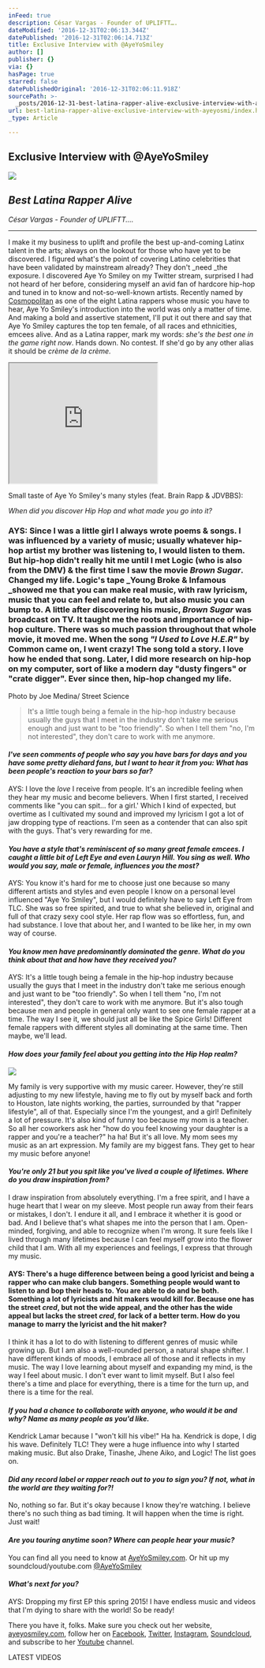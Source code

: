 ```yaml
---
inFeed: true
description: César Vargas - Founder of UPLIFTT….
dateModified: '2016-12-31T02:06:13.344Z'
datePublished: '2016-12-31T02:06:14.713Z'
title: Exclusive Interview with @AyeYoSmiley
author: []
publisher: {}
via: {}
hasPage: true
starred: false
datePublishedOriginal: '2016-12-31T02:06:11.918Z'
sourcePath: >-
  _posts/2016-12-31-best-latina-rapper-alive-exclusive-interview-with-ayeyosmi.md
url: best-latina-rapper-alive-exclusive-interview-with-ayeyosmi/index.html
_type: Article

---
```

## Exclusive Interview with @AyeYoSmiley
![](https://the-grid-user-content.s3-us-west-2.amazonaws.com/94c33911-cc6f-4b8f-8da6-c402cd8797cf.jpg)

## _Best Latina Rapper Alive_

_César Vargas - Founder of UPLIFTT...._

---

I make it my business to uplift and profile the best up-and-coming Latinx talent in the arts; always on the lookout for those who have yet to be discovered. I figured what's the point of covering Latino celebrities that have been validated by mainstream already? They don't _need _the exposure. I discovered Aye Yo Smiley on my Twitter stream, surprised I had not heard of her before, considering myself an avid fan of hardcore hip-hop and tuned in to know and not-so-well-known artists. Recently named by [Cosmopolitan][0] as one of the eight Latina rappers whose music you have to hear, Aye Yo Smiley's introduction into the world was only a matter of time. And making a bold and assertive statement, I'll put it out there and say that Aye Yo Smiley captures the top ten female, of all races and ethnicities, emcees alive. And as a Latina rapper, mark my words: _she's the best one in the game right now_. Hands down. No contest. If she'd go by any other alias it should be _crème de la crème._

<iframe src="https://the-grid.github.io/ed-userhtml/?g=eJx9jkFrwkAQhe_-imEP3poNWK1tNwse0ipYAlZaclyTibt010k3q6H-ehOFCh68vW-Y9_iEqbxyCI0vEqZDqJsXzmur_tBHB-OQooIcP5gSiU_j-Hkcj58YtKYMOmGTx5iBRrPVIWGjSQfnsQ35En3COm5x82OCspbaam9tU3jEHTg63p5uWAp-EZMDUUuhQHusroJXs38nOctTyDP4_Fgs0xweYPi7p_D6Pc9msJ6nq_TCgivZWZKDO6PbyljXMPkOb304d2h3p8HkVx_7x0jwWg5OpoNxng" height="244" style=""></iframe>

Small taste of Aye Yo Smiley's many styles (feat. Brain Rapp & JDVBBS):

_When did you discover Hip Hop and what made you go into it?_

### AYS: Since I was a little girl I always wrote poems & songs. I was influenced by a variety of music; usually whatever hip-hop artist my brother was listening to, I would listen to them. But hip-hop didn't really hit me until I met Logic (who is also from the DMV) & the first time I saw the movie _Brown Sugar_. Changed my life. Logic's tape _Young Broke & Infamous _showed me that you can make real music, with raw lyricism, music that you can feel and relate to, but also music you can bump to. A little after discovering his music, _Brown Sugar_ was broadcast on TV. It taught me the roots and importance of hip-hop culture. There was so much passion throughout that whole movie, it moved me. When the song _"I Used to Love H.E.R"_ by Common came on, I went crazy! The song told a story. I love how he ended that song. Later, I did more research on hip-hop on my computer, sort of like a modern day "dusty fingers" or "crate digger". Ever since then, hip-hop changed my life.

Photo by Joe Medina/ Street Science

> It's a little tough being a female in the hip-hop industry because usually the guys that I meet in the industry don't take me serious enough and just want to be "too friendly". So when I tell them "no, I'm not interested", they don't care to work with me anymore.

#### _I've seen comments of people who say you have bars for days and you have some pretty diehard fans, but I want to hear it from you: What has been people's reaction to your bars so far?_

AYS: I love the _love_ I receive from people. It's an incredible feeling when they hear my music and become believers. When I first started, I received comments like "you can spit... for a girl.' Which I kind of expected, but overtime as I cultivated my sound and improved my lyricism I got a lot of jaw dropping type of reactions. I'm seen as a contender that can also spit with the guys. That's very rewarding for me.

#### _You have a style that's reminiscent of so many great female emcees. I caught a little bit of Left Eye and even Lauryn Hill. You sing as well. Who would you say, male or female, influences you the most?_

AYS: You know it's hard for me to choose just one because so many different artists and styles and even people I know on a personal level influenced "Aye Yo Smiley", but I would definitely have to say Left Eye from TLC. She was so free spirited, and true to what she believed in, original and full of that crazy sexy cool style. Her rap flow was so effortless, fun, and had substance. I love that about her, and I wanted to be like her, in my own way of course.

#### _You know men have predominantly dominated the genre. What do you think about that and how have they received you?_

AYS: It's a little tough being a female in the hip-hop industry because usually the guys that I meet in the industry don't take me serious enough and just want to be "too friendly". So when I tell them "no, I'm not interested", they don't care to work with me anymore. But it's also tough because men and people in general only want to see one female rapper at a time. The way I see it, we should just all be like the Spice Girls! Different female rappers with different styles all dominating at the same time. Then maybe, we'll lead.

#### _How does your family feel about you getting into the Hip Hop realm?_
![](https://the-grid-user-content.s3-us-west-2.amazonaws.com/82482d41-167b-42ae-93bf-fe06f4e89f67.jpg)

My family is very supportive with my music career. However, they're still adjusting to my new lifestyle, having me to fly out by myself back and forth to Houston, late nights working, the parties, surrounded by that "rapper lifestyle", all of that. Especially since I'm the youngest, and a girl! Definitely a lot of pressure. It's also kind of funny too because my mom is a teacher. So all her coworkers ask her "how do you feel knowing your daughter is a rapper and you're a teacher?" ha ha! But it's all love. My mom sees my music as an art expression. My family are my biggest fans. They get to hear my music before anyone!

#### _You're only 21 but you spit like you've lived a couple of lifetimes. Where do you draw inspiration from?_

I draw inspiration from absolutely everything. I'm a free spirit, and I have a huge heart that I wear on my sleeve. Most people run away from their fears or mistakes, I don't. I endure it all, and I embrace it whether it is good or bad. And I believe that's what shapes me into the person that I am. Open-minded, forgiving, and able to recognize when I'm wrong. It sure feels like I lived through many lifetimes because I can feel myself grow into the flower child that I am. With all my experiences and feelings, I express that through my music.

#### AYS: There's a huge difference between being a good lyricist and being a rapper who can make club bangers. Something people would want to listen to and bop their heads to. You are able to do and be both. Something a lot of lyricists and hit makers would kill for. Because one has the street _cred_, but not the wide appeal, and the other has the wide appeal but lacks the street _cred_, for lack of a better term. How do you manage to marry the lyricist and the hit maker?

I think it has a lot to do with listening to different genres of music while growing up. But I am also a well-rounded person, a natural shape shifter. I have different kinds of moods, I embrace all of those and it reflects in my music. The way I love learning about myself and expanding my mind, is the way I feel about music. I don't ever want to limit myself. But I also feel there's a time and place for everything, there is a time for the turn up, and there is a time for the real.

#### _If you had a chance to collaborate with anyone, who would it be and why? Name as many people as you'd like._

Kendrick Lamar because I "won't kill his vibe!" Ha ha. Kendrick is dope, I dig his wave. Definitely TLC! They were a huge influence into why I started making music. But also Drake, Tinashe, Jhene Aiko, and Logic! The list goes on.

#### _Did any record label or rapper reach out to you to sign you? If not, what in the world are they waiting for?!_

No, nothing so far. But it's okay because I know they're watching. I believe there's no such thing as bad timing. It will happen when the time is right. Just wait!

#### _Are you touring anytime soon? Where can people hear your music?_

You can find all you need to know at [AyeYoSmiley.com][1]. Or hit up my soundcloud/youtube.com [@AyeYoSmiley][2]

#### _What's next for you?_

AYS: Dropping my first EP this spring 2015! I have endless music and videos that I'm dying to share with the world! So be ready!

There you have it, folks. Make sure you check out her website, [ayeyosmiley.com][1], follow her on [Facebook][3], [Twitter][4], [Instagram][5], [Soundcloud][2], and subscribe to her [Youtube][6] channel.

LATEST VIDEOS

[0]: http://www.cosmopolitan.com/entertainment/music/news/a37940/8-latina-rappers-who-are-killing-it/
[1]: http://ayeyosmiley.com/
[2]: https://soundcloud.com/ayeyosmiley
[3]: https://www.facebook.com/AyeYoSmiley
[4]: https://twitter.com/AyeYoSmiley
[5]: https://instagram.com/ayeyosmiley
[6]: https://www.youtube.com/channel/UClZsspgrZot7dO1qqk6yD7w